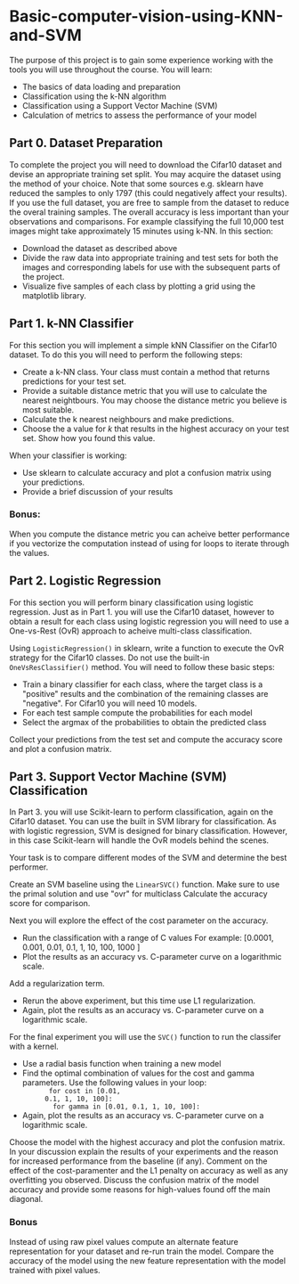 # Basic-computer-vision-using-KNN-and-SVM
The purpose of this project is to gain some experience working with the tools you will use throughout the course. You will learn:
- The basics of data loading and preparation
- Classification using the k-NN algorithm
- Classification using a Support Vector Machine (SVM)
- Calculation of metrics to assess the performance of your model
## Part 0. Dataset Preparation
To complete the project you will need to download the Cifar10 dataset and devise an appropriate training set split. You may acquire the dataset using the method of your choice. Note that some sources e.g. sklearn have reduced the samples to only 1797 (this could negatively affect your results). If you use the full dataset, you are free to sample from the dataset to reduce the overal training samples. The overall accuracy is less important than your  observations and comparisons. For example classifying the full 10,000 test images might take approximately 15 minutes using k-NN.
In this section:
<ul>
<li>Download the dataset as described above</li>
<li>Divide the raw data into appropriate training and test sets for both the images and corresponding labels for use with the subsequent parts of the project.</li>
<li>Visualize five samples of each class by plotting a grid using the matplotlib library.</li>
</ul>

## Part 1. k-NN Classifier 
For this section you will implement a simple kNN Classifier on the Cifar10 dataset. To do this you will need to perform the following steps:
- Create a k-NN class. Your class must contain a method that returns predictions for your test set.
- Provide a suitable distance metric that you will use to calculate the nearest neightbours. You may choose the distance metric you believe is most suitable.
- Calculate the k nearest neighbours and make predictions.
- Choose the a value for _k_ that results in the highest accuracy on your test set. Show how you found this value.

When your classifier is working:
- Use sklearn to calculate accuracy and plot a confusion matrix using your predictions.
- Provide a brief discussion of your results

### Bonus:

When you compute the distance metric you can acheive better performance if you vectorize the computation instead of using for loops to iterate through the values.

## Part 2. Logistic Regression

For this section you will perform binary classification using logistic regression. Just as in Part 1. you will use the Cifar10 dataset, however to obtain a result for each class using logistic regression you will need to use a One-vs-Rest (OvR) approach to acheive multi-class classification.

Using ```LogisticRegression()``` in sklearn, write a function to execute the OvR strategy for the Cifar10 classes. Do not use the built-in ```OneVsResClassifier()``` method. You will need to follow these basic steps:
- Train a binary classifier for each class, where the target class is a "positive" results and the combination of the remaining classes are "negative". For Cifar10 you will need 10 models.
- For each test sample compute the probabilities for each model
- Select the argmax of the probabilities to obtain the predicted class

Collect your predictions from the test set and compute the accuracy score and plot a confusion matrix.

## Part 3. Support Vector Machine (SVM) Classification

In Part 3. you will use Scikit-learn to perform classification, again on the Cifar10 dataset. You can use the built in SVM library for classification. As with logistic regression, SVM is designed for binary classification. However, in this case Scikit-learn will handle the OvR models behind the scenes.

Your task is to compare different modes of the SVM and determine the best performer. 

Create an SVM baseline using the <code>LinearSVC()</code> function. Make sure to use the primal solution and use "ovr" for multiclass Calculate the accuracy score for comparison.

Next you will explore the effect of the cost parameter on the accuracy.
    <ul>
    <li>Run the classification with a range of C values For example: [0.0001, 0.001, 0.01, 0.1, 1, 10, 100, 1000 ]</li>
    <li>Plot the results as an accuracy vs. C-parameter curve on a logarithmic scale.</li>
    </ul>

Add a regularization term.
    <ul>
    <li>Rerun the above experiment, but this time use L1 regularization.</li>
    <li>Again, plot the results as an accuracy vs. C-parameter curve on a logarithmic scale.</li>
    </ul>

For the final experiment you will use the ```SVC()``` function to run the classifer with a kernel.
    <ul>
    <li>Use a radial basis function when training a new model</li>
    <li>Find the optimal combination of values for the cost and gamma parameters. Use the following values in your loop:<br/>
        <div style="margin-left:40px"><code>
        for cost in [0.01, 0.1, 1, 10, 100]:<br/>
        &emsp;for gamma in [0.01, 0.1, 1, 10, 100]:
        </code></div>
    </li>
    <li>Again, plot the results as an accuracy vs. C-parameter curve on a logarithmic scale.</li>
    </ul>


Choose the model with the highest accuracy and plot the confusion matrix. In your discussion explain the results of your experiments and the reason for increased performance from the baseline (if any). Comment on the effect of the cost-paramenter and the L1 penalty on accuracy as well as any overfitting you observed. Discuss the confusion matrix of the model accuracy and provide some reasons for high-values found off the main diagonal.

### Bonus
Instead of using raw pixel values compute an alternate feature representation for your dataset and re-run train the model. Compare the accuracy of the model using the new feature representation with the model trained with pixel values. 

